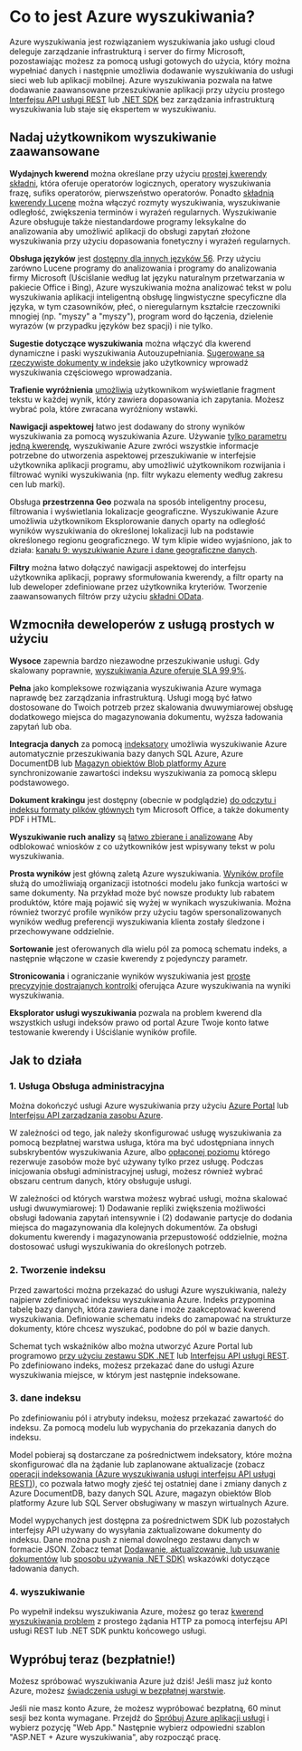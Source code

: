 <properties
    pageTitle="Co to jest Azure wyszukiwania | Microsoft Azure | Usługa wyszukiwania hostowanej chmury"
    description="Wyszukiwanie Azure to usługa wyszukiwania zarządzanych w pełni obsługiwane chmury. Dowiedz się, w tym omówienie funkcji."
    services="search"
    manager="jhubbard"
    authors="ashmaka"
    documentationCenter=""/>

<tags
    ms.service="search"
    ms.devlang="NA"
    ms.workload="search"
    ms.topic="article"
    ms.tgt_pltfrm="na"
    ms.date="08/29/2016"
    ms.author="ashmaka"/>

# <a name="what-is-azure-search"></a>Co to jest Azure wyszukiwania?

Azure wyszukiwania jest rozwiązaniem wyszukiwania jako usługi cloud deleguje zarządzanie infrastrukturą i server do firmy Microsoft, pozostawiając możesz za pomocą usługi gotowych do użycia, który można wypełniać danych i następnie umożliwia dodawanie wyszukiwania do usługi sieci web lub aplikacji mobilnej. Azure wyszukiwania pozwala na łatwe dodawanie zaawansowane przeszukiwanie aplikacji przy użyciu prostego [Interfejsu API usługi REST](https://msdn.microsoft.com/library/azure/dn798935.aspx) lub [.NET SDK](search-howto-dotnet-sdk.md) bez zarządzania infrastrukturą wyszukiwania lub staje się ekspertem w wyszukiwaniu.

## <a name="give-your-users-a-powerful-search-experience"></a>Nadaj użytkownikom wyszukiwanie zaawansowane

**Wydajnych kwerend** można określane przy użyciu [prostej kwerendy składni](https://msdn.microsoft.com/library/azure/dn798920.aspx), która oferuje operatorów logicznych, operatory wyszukiwania frazę, sufiks operatorów, pierwszeństwo operatorów. Ponadto [składnią kwerendy Lucene](https://msdn.microsoft.com/library/azure/mt589323.aspx) można włączyć rozmyty wyszukiwania, wyszukiwanie odległość, zwiększenia terminów i wyrażeń regularnych. Wyszukiwanie Azure obsługuje także niestandardowe programy leksykalne do analizowania aby umożliwić aplikacji do obsługi zapytań złożone wyszukiwania przy użyciu dopasowania fonetyczny i wyrażeń regularnych.

**Obsługa języków** jest [dostępny dla innych języków 56](https://msdn.microsoft.com/library/azure/dn879793.aspx). Przy użyciu zarówno Lucene programy do analizowania i programy do analizowania firmy Microsoft (Uściślanie według lat języku naturalnym przetwarzania w pakiecie Office i Bing), Azure wyszukiwania można analizować tekst w polu wyszukiwania aplikacji inteligentną obsługę lingwistyczne specyficzne dla języka, w tym czasowników, płeć, o nieregularnym kształcie rzeczowniki mnogiej (np. "myszy" a "myszy"), program word do łączenia, dzielenie wyrazów (w przypadku języków bez spacji) i nie tylko.

**Sugestie dotyczące wyszukiwania** można włączyć dla kwerend dynamiczne i paski wyszukiwania Autouzupełniania. [Sugerowane są rzeczywiste dokumenty w indeksie](https://msdn.microsoft.com/library/azure/dn798936.aspx) jako użytkownicy wprowadź wyszukiwania częściowego wprowadzania.

**Trafienie wyróżnienia** [umożliwia](https://msdn.microsoft.com/library/azure/dn798927.aspx) użytkownikom wyświetlanie fragment tekstu w każdej wynik, który zawiera dopasowania ich zapytania. Możesz wybrać pola, które zwracana wyróżniony wstawki.

**Nawigacji aspektowej** łatwo jest dodawany do strony wyników wyszukiwania za pomocą wyszukiwania Azure. Używanie [tylko parametru jedną kwerendę](https://msdn.microsoft.com/library/azure/dn798927.aspx), wyszukiwanie Azure zwróci wszystkie informacje potrzebne do utworzenia aspektowej przeszukiwanie w interfejsie użytkownika aplikacji programu, aby umożliwić użytkownikom rozwijania i filtrować wyniki wyszukiwania (np. filtr wykazu elementy według zakresu cen lub marki).

Obsługa **przestrzenna Geo** pozwala na sposób inteligentny procesu, filtrowania i wyświetlania lokalizacje geograficzne. Wyszukiwanie Azure umożliwia użytkownikom Eksplorowanie danych oparty na odległość wyników wyszukiwania do określonej lokalizacji lub na podstawie określonego regionu geograficznego. W tym klipie wideo wyjaśniono, jak to działa: [kanału 9: wyszukiwanie Azure i dane geograficzne danych](https://channel9.msdn.com/Shows/Data-Exposed/Azure-Search-and-Geospatial-Data).

**Filtry** można łatwo dołączyć nawigacji aspektowej do interfejsu użytkownika aplikacji, poprawy sformułowania kwerendy, a filtr oparty na lub deweloper zdefiniowane przez użytkownika kryteriów. Tworzenie zaawansowanych filtrów przy użyciu [składni OData](https://msdn.microsoft.com/library/azure/dn798921.aspx).

## <a name="empower-your-developers-with-an-easy-to-use-service"></a>Wzmocniła deweloperów z usługą prostych w użyciu

**Wysoce** zapewnia bardzo niezawodne przeszukiwanie usługi. Gdy skalowany poprawnie, [wyszukiwania Azure oferuje SLA 99,9%](https://azure.microsoft.com/support/legal/sla/search/v1_0/).

**Pełna** jako kompleksowe rozwiązania wyszukiwania Azure wymaga naprawdę bez zarządzania infrastrukturą. Usługi mogą być łatwo dostosowane do Twoich potrzeb przez skalowania dwuwymiarowej obsługę dodatkowego miejsca do magazynowania dokumentu, wyższa ładowania zapytań lub oba.

**Integracja danych** za pomocą [indeksatory](https://msdn.microsoft.com/library/azure/dn946891.aspx) umożliwia wyszukiwanie Azure automatycznie przeszukiwania bazy danych SQL Azure, Azure DocumentDB lub [Magazyn obiektów Blob platformy Azure](search-howto-indexing-azure-blob-storage.md) synchronizowanie zawartości indeksu wyszukiwania za pomocą sklepu podstawowego.

**Dokument krakingu** jest dostępny (obecnie w podglądzie) [do odczytu i indeksu formaty plików głównych](search-howto-indexing-azure-blob-storage.md) tym Microsoft Office, a także dokumenty PDF i HTML.

**Wyszukiwanie ruch analizy** są [łatwo zbierane i analizowane](search-traffic-analytics.md) Aby odblokować wniosków z co użytkowników jest wpisywany tekst w polu wyszukiwania.

**Prosta wyników** jest główną zaletą Azure wyszukiwania. [Wyników profile](https://msdn.microsoft.com/library/azure/dn798928.aspx) służą do umożliwiają organizacji istotności modelu jako funkcja wartości w same dokumenty. Na przykład może być nowsze produkty lub rabatem produktów, które mają pojawić się wyżej w wynikach wyszukiwania. Można również tworzyć profile wyników przy użyciu tagów spersonalizowanych wyników według preferencji wyszukiwania klienta zostały śledzone i przechowywane oddzielnie.

**Sortowanie** jest oferowanych dla wielu pól za pomocą schematu indeks, a następnie włączone w czasie kwerendy z pojedynczy parametr.

**Stronicowania** i ograniczanie wyników wyszukiwania jest [proste precyzyjnie dostrajanych kontrolki](search-pagination-page-layout.md) oferująca Azure wyszukiwania na wyniki wyszukiwania.  

**Eksplorator usługi wyszukiwania** pozwala na problem kwerend dla wszystkich usługi indeksów prawo od portal Azure Twoje konto łatwe testowanie kwerendy i Uściślanie wyników profile.

## <a name="how-it-works"></a>Jak to działa

### <a name="1-provision-service"></a>1. Usługa Obsługa administracyjna
Można dokończyć usługi Azure wyszukiwania przy użyciu [Azure Portal](https://portal.azure.com/) lub [Interfejsu API zarządzania zasobu Azure](https://msdn.microsoft.com/library/azure/dn832684.aspx).

W zależności od tego, jak należy skonfigurować usługę wyszukiwania za pomocą bezpłatnej warstwa usługa, która ma być udostępniana innych subskrybentów wyszukiwania Azure, albo [opłaconej poziomu](https://azure.microsoft.com/pricing/details/search/) którego rezerwuje zasobów może być używany tylko przez usługę. Podczas inicjowania obsługi administracyjnej usługi, możesz również wybrać obszaru centrum danych, który obsługuje usługi.

W zależności od których warstwa możesz wybrać usługi, można skalować usługi dwuwymiarowej: 1) Dodawanie repliki zwiększenia możliwości obsługi ładowania zapytań intensywnie i (2) dodawanie partycje do dodania miejsca do magazynowania dla kolejnych dokumentów. Za obsługi dokumentu kwerendy i magazynowania przepustowość oddzielnie, można dostosować usługi wyszukiwania do określonych potrzeb.

### <a name="2-create-index"></a>2. Tworzenie indeksu
Przed zawartości można przekazać do usługi Azure wyszukiwania, należy najpierw zdefiniować indeksu wyszukiwania Azure. Indeks przypomina tabelę bazy danych, która zawiera dane i może zaakceptować kwerend wyszukiwania. Definiowanie schematu indeks do zamapować na strukturze dokumenty, które chcesz wyszukać, podobne do pól w bazie danych.

Schemat tych wskaźników albo można utworzyć Azure Portal lub programowo [przy użyciu zestawu SDK .NET](search-howto-dotnet-sdk.md) lub [Interfejsu API usługi REST](https://msdn.microsoft.com/library/azure/dn798941.aspx). Po zdefiniowano indeks, możesz przekazać dane do usługi Azure wyszukiwania miejsce, w którym jest następnie indeksowane.

### <a name="3-index-data"></a>3. dane indeksu
Po zdefiniowaniu pól i atrybuty indeksu, możesz przekazać zawartość do indeksu. Za pomocą modelu lub wypychania do przekazania danych do indeksu.

Model pobieraj są dostarczane za pośrednictwem indeksatory, które można skonfigurować dla na żądanie lub zaplanowane aktualizacje (zobacz [operacji indeksowania (Azure wyszukiwania usługi interfejsu API usługi REST)](https://msdn.microsoft.com/library/azure/dn946891.aspx)), co pozwala łatwo mogły zjeść tej ostatniej dane i zmiany danych z Azure DocumentDB, bazy danych SQL Azure, magazyn obiektów Blob platformy Azure lub SQL Server obsługiwany w maszyn wirtualnych Azure.

Model wypychanych jest dostępna za pośrednictwem SDK lub pozostałych interfejsy API używany do wysyłania zaktualizowane dokumenty do indeksu. Dane można push z niemal dowolnego zestawu danych w formacie JSON. Zobacz temat [Dodawanie, aktualizowanie, lub usuwanie dokumentów](https://msdn.microsoft.com/library/azure/dn798930.aspx) lub [sposobu używania .NET SDK)](search-howto-dotnet-sdk.md) wskazówki dotyczące ładowania danych.

### <a name="4-search"></a>4. wyszukiwanie
Po wypełnił indeksu wyszukiwania Azure, możesz go teraz [kwerend wyszukiwania problem](https://msdn.microsoft.com/library/azure/dn798927.aspx) z prostego żądania HTTP za pomocą interfejsu API usługi REST lub .NET SDK punktu końcowego usługi.

## <a name="try-it-now-for-free"></a>Wypróbuj teraz (bezpłatnie!)
Możesz spróbować wyszukiwania Azure już dziś! Jeśli masz już konto Azure, możesz [świadczenia usługi w bezpłatnej warstwie](search-create-service-portal.md).

Jeśli nie masz konto Azure, że możesz wypróbować bezpłatną, 60 minut sesji bez konta wymagane. Przejdź do [Spróbuj Azure aplikacji usługi](http://go.microsoft.com/fwlink/p/?LinkId=618214) i wybierz pozycję "Web App." Następnie wybierz odpowiedni szablon "ASP.NET + Azure wyszukiwania", aby rozpocząć pracę.
